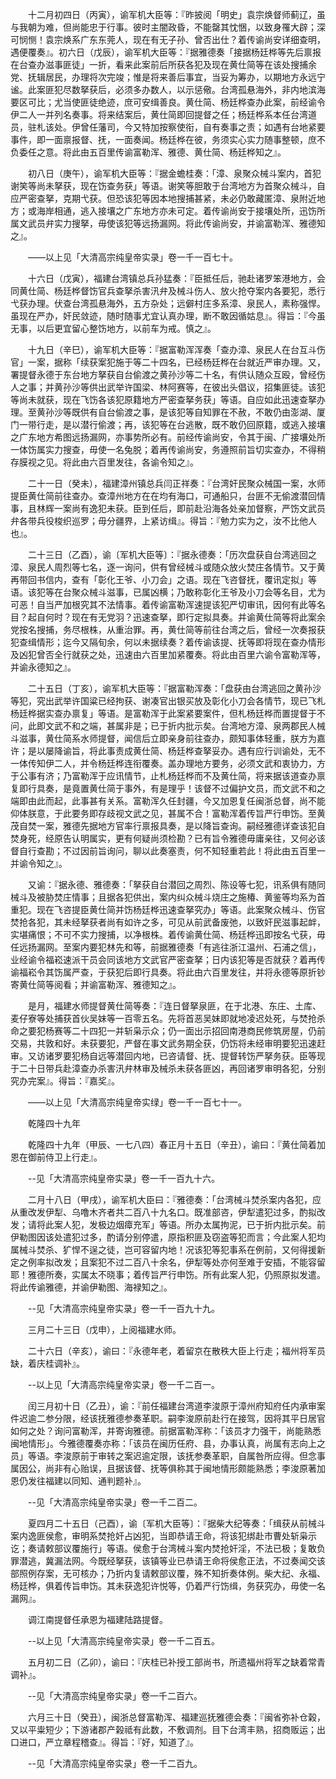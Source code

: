 <!-- { "loadSidebar": true } -->
　　十二月初四日（丙寅），谕军机大臣等：『昨披阅「明史」袁宗焕督师蓟辽，虽与我朝为难，但尚能忠于行事。彼时主闇政昏，不能罄其忱悃，以致身罹大辟；深可悯恻！袁宗焕系广东东莞人，现在有无子孙、曾否出仕？着传谕尚安详细查明，遇便覆奏』。初六日（戊辰），谕军机大臣等：『据雅德奏「接据杨廷桦等先后禀报在台查办滋事匪徒」一折，看来此案前后所获各犯及现在黄仕简等在该处搜捕余党、抚辑居民，办理将次完竣；惟是将来善后事宜，当妥为筹办，以期地方永远宁谧。此案匪犯尽数拏获后，必须多办数人，以示惩儆。台湾孤悬海外，非内地滨海要区可比；尤当使匪徒绝迹，庶可安缉善良。黄仕简、杨廷桦查办此案，前经谕令伊二人一并列名奏事。将来结案后，黄仕简即回提督之任；杨廷桦系本任台湾道员，驻札该处。伊曾任藩司，今又特加按察使衔，自有奏事之责；如遇有台地紧要事件，即一面禀报督、抚，一面奏闻。杨廷桦在彼，务须实心实力随事整顿，庶不负委任之意。将此由五百里传谕富勒浑、雅德、黄仕简、杨廷桦知之』。 

　　初八日（庚午），谕军机大臣等：『据金蟾桂奏：「漳、泉聚众械斗案内，首犯谢笑等尚未拏获，现在饬查务获」等语。谢笑等胆敢于台湾地方为首聚众械斗，自应严密查拏，克期弋获。但恐该犯等因本地搜捕甚紧，未必仍敢藏匿漳、泉附近地方；或海岸相通，逃入接壤之广东地方亦未可定。着传谕尚安于接壤处所，迅饬所属文武员弁实力搜拏，毋使该犯等远扬漏网。将此传谕尚安，并谕富勒浑、雅德知之』。 

　　——以上见「大清高宗纯皇帝实录」卷一千一百七十。 

　　十六日（戊寅），福建台湾镇总兵孙猛奏：『臣抵任后，驰赴诸罗笨港地方，会同黄仕简、杨廷桦督饬官兵查拏杀害汛弁及械斗伤人、放火抢夺案内各要犯，悉行弋获办理。伏查台湾孤悬海外，五方杂处；远僻村庄多系漳、泉民人，素称强悍。虽现在严办，奸民敛迹，随时随事尤宜认真办理，断不敢因循姑息』。得旨：『今虽无事，以后更宜留心整饬地方，以前车为戒。慎之』。 

　　十九日（辛巳），谕军机大臣等：『据富勒浑浑奏「查办漳、泉民人在台互斗伤官」一案，据称「续获案犯施于等二十四名，已经杨廷桦在台就近严审办理。又，署提督永德于东台地方拏获自台偷渡之黄孙沙等二十名，有供认随众互殴，曾经伤人之事；并黄孙沙等供出武举许国梁、林阿赛等，在彼出头倡议，招集匪徒。该犯等尚未就获，现在飞饬各该犯原籍地方严密查拏务获」等语。自应如此迅速查拏办理。至黄孙沙等既供有自台偷渡之事，是该犯等自知罪在不赦，不敢仍由澎湖、厦门一带行走，是以潜行偷渡；再，该犯等在台逃散，既不敢仍回原籍，或逃入接壤之广东地方希图远扬漏网，亦事势所必有。前经传谕尚安，令其于闽、广接壤处所一体饬属实力搜查，毋使一名兔脱；着再传谕尚安，务遵照前旨切实查办，不得稍存膜视之见。将此由六百里发往，各谕令知之』。 

　　二十一日（癸未），福建漳州镇总兵闫正祥奏：『台湾奸民聚众械国一案，水师提臣黄仕简前往查办。查漳州地方在在均有海口，可通船只，台匪不无偷渡潜回情事，且林辉一案尚有逸犯未获。臣到任后，即前赴沿海各处亲加督察，严饬文武员弁各带兵役梭织巡罗；毋分疆界，上紧访缉』。得旨：『勉力实为之，汝不比他人也』。 

　　二十三日（乙酉），谕〔军机大臣等〕：『据永德奏：「历次盘获自台湾逃回之漳、泉民人周烈等七名，逐一询问，供有曾经械斗或随众放火焚庄各情节。又于黄再带回书信内，查有「彰化王爷、小刀会」之语。现在飞咨督抚，覆讯定拟」等语。该犯等在台聚众械斗滋事，已属凶横；乃敢称彰化王爷及小刀会等名目，尤为可恶！自当严加根究其不法情事。着传谕富勒浑速提该犯严切审讯，因何有此等名目？起自何时？现在有无党羽？迅速查拏，即行定拟具奏。并谕黄仕简等将此案余党按名搜捕，务尽根株，从重治罪。再，黄仕简等前往台湾之后，曾经一次奏报获犯查缉情形；迄今又隔旬余，何以未据续奏？着传谕该提、抚等即将现在查办情形及凶犯曾否全行就获之处，迅速由六百里加紧覆奏。将此由百里六谕令富勒浑等，并谕永德知之』。 

　　二十五日（丁亥），谕军机大臣等：『据富勒浑奏：「盘获由台湾逃回之黄孙沙等犯，究出武举许国粱已经拘获、谢凑官出银买放及彰化小刀会各情节，现已飞札杨廷桦据实查办禀复」等语。是富勒浑于此案紧要案件，但札杨廷桦而置提督于不问，此即文武不和之端，甚属非是；已于折内批示矣。台湾地方漳、泉两郡民人械斗滋事，黄仕简系水师提督，闻信后立即亲身前往查办，颇知事体轻重，朕方为嘉许；是以屡降谕旨，将此事责成黄仕简、杨廷桦查拏妥办。遇有应行训谕处，无不一体传知伊二人，并令杨廷桦连衔覆奏。盖办理地方要务，必须文武和衷协力，方于公事有济；乃富勒浑于应讯情节，止札杨廷桦而不及黄仕简，将来据该道查办禀复即行具奏，是竟置黄仕简于事外，有是理乎！该督不过偏护文员，而文武不和之端即由此而起，此事甚有关系。富勒浑久任封疆，今又加恩复任闽浙总督，尚不能仰体朕意，于此要务即存歧视文武之见，甚属不合！富勒浑着传旨严行申饬。至黄茂自焚一案，雅德先据地方官率行禀报具奏，是以降旨查询。嗣经雅德详查该犯自焚身死，经原告认明属实，更有何疑尚须检勘？已有旨令雅德毋庸亲往，又何必该督自行查勘；不过因前旨询问，聊以此奏塞责，何不知轻重若此！将此由五百里一并谕令知之』。 

　　又谕：『据永德、雅德奏：「拏获自台潜回之周烈、陈设等七犯，讯系俱有随同械斗及被胁焚庄情事；且据各犯供出，案内纠众械斗烧庄之施椿、黄鉴等均系为首重犯。现在飞咨提臣黄仕简并饬杨廷桦迅速查拏究办」等语。此案聚众械斗、伤官焚抢各犯，其未经拏获者尚有如许之多，可见从前武备废弛，以致奸民滋事起衅，实堪痛恨；不可不实力搜捕，以净根株。着传谕黄仕简、杨廷桦迅即按名弋获，毋任远扬漏网。至案内要犯林先和等，前据雅德奏「有逃往浙江温州、石浦之信」，业经谕令福崧速派干员会同该地方文武官严密查拏；日内该犯等是否就获？着再传谕福崧令其饬属严查，于获犯后即行具奏。将此由六百里发往，并将永德等原折钞寄黄仕简等阅看；并谕富勒浑、雅德知之』。 

　　是月，福建水师提督黄仕简等奏：『连日督拏泉匪，在于北港、东庄、土库、麦仔寮等处捕获首伙吴妹等一百零五名。先将首恶吴妹即就地凌迟处死，与焚抢杀命之要犯杨赛等二十四犯一并斩枭示众；仍一面出示招回南港商民修筑房屋，仍前交易，共敦和好。未获要犯，严督在事文武务期全获，仍饬将未经审明要犯迅速赶审。又访诸罗要犯杨自远等潜回内地，已咨请督、抚、提督转饬严拏务获。臣等现于二十日带兵赴漳查办杀害汛弁林审及械杀未获各匪凶，再回诸罗审明各犯，分别究办完案』。得旨：『嘉奖』。 

　　——以上见「大清高宗纯皇帝实绿」卷一千一百七十一。 

　　乾隆四十九年

　　乾隆四十九年（甲辰、一七八四）春正月十五日（辛丑），谕曰：『黄仕简着加恩在御前侍卫上行走』。

　　--见「大清高宗纯皇帝实录」卷一千一百九十六。

　　二月十八日（甲戌），谕军机大臣曰：『雅德奏：「台湾械斗焚杀案内各犯，应从重改发伊犁、乌噜木齐者共二百八十九名口。既准部咨，伊犁遣犯过多，酌拟改发；请将此案人犯，发极边烟瘴充军」等语。所办太属拘泥，已于折内批示矣。前伊勒图因该处遣犯过多，酌请分别停遣，原指积匪及窃盗等犯而言；今此案人犯均属械斗焚杀、犷悍不逞之徒，岂可容留内地！况该犯等犯事系在例前，又何得援新定之例率拟改发；且案犯不过二百八十余名，伊犁等处亦何至难于安插，不能容留耶！雅德所奏，实属太不晓事；着传旨严行申饬。所有此案人犯，仍照原拟发遣。将此传谕雅德，并谕伊勒图、海禄知之』。

　　--见「大清高宗纯皇帝实录」卷一千一百九十九。

　　三月二十三日（戊申），上阅福建水师。

　　二十六日（辛亥），谕曰：『永德年老，着留京在散秩大臣上行走；福州将军员缺，着庆桂调补』。

　　--以上见「大清高宗纯皇帝实录」卷一千二百一。

　　闰三月初十日（乙丑），谕：『前任福建台湾道李浚原于漳州府知府任内承审案件迟逾二参分限，经该抚雅德参奏革职。嗣李浚原前赴行在接驾，因将其平日居官如何之处？询问富勒浑，并寄询雅德。前据富勒浑称：「该员才力强干，尚能熟悉闽地情形」。今雅德覆奏亦称：「该员在闽历任府、县，办事认真，尚属有志向上之员」等语。李浚原前于审转之案迟逾定限，该抚参奏革职，自属咎所应得。但念事属因公，尚非有心贻误，且据该督、抚等俱称其于闽地情形颇能熟悉；李浚原著加恩仍发往福建以同知、通判题补』。

　　--见「大清高宗纯皇帝实录」卷一千二百二。

　　夏四月二十五日（己酉），谕〔军机大臣等〕：『据柴大纪等奏：「缉获从前械斗案内逸匪侯愈，审明系焚抢奸占凶犯，当即恭请王命，将该犯绑赴市曹处斩枭示讫；奏请敕部议覆施行」等语。侯愈于台湾械斗案内焚抢奸淫，不法已极；复敢负罪潜逃，冀漏法网。今既经拏获，该镇等业已恭请王命将侯愈正法，不过奏闻交该部照例存案，无可核办；乃折内复请敕部议覆，殊不知折奏体例。柴大纪、永福、杨廷桦，俱着传旨申饬。其未获逸犯许悦等，仍着严行饬缉，务获究办，毋使一名漏网』。

　　调江南提督任承恩为福建陆路提督。

　　--以上见「大清高宗纯皇帝实录」卷一千二百五。

　　五月初二日（乙卯），谕曰：『庆桂已补授工部尚书，所遗福州将军之缺着常青调补』。

　　--见「大清高宗纯皇帝实录」卷一千二百六。

　　六月三十日（癸丑），闽浙总督富勒浑、福建巡抚雅德会奏：『闽省弥补仓榖，又以平粜短少；下游诸郡产榖祗有此数，不敷调剂。目下台湾丰熟，招商贩运；出口进口，严立章程稽查』。得旨：『好，知道了』。

　　--见「大清高宗纯皇帝实录」卷一千二百九。

